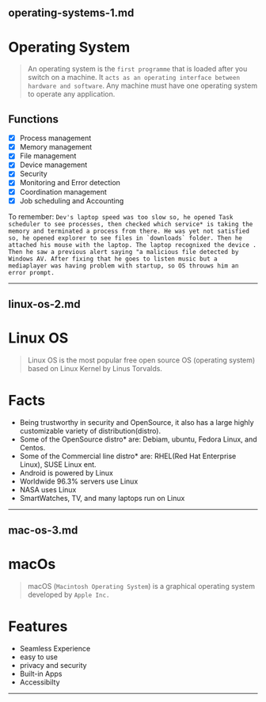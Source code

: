 ## operating-systems-1.md

# Operating System
> An operating system is the `first programme` that is loaded after you switch on a machine. It `acts as an operating interface between hardware and software`. Any machine must have one operating system to operate any application.
## Functions
- [x] Process management
- [x] Memory management
- [x] File management
- [x] Device management
- [x] Security
- [x] Monitoring and Error detection
- [x] Coordination management
- [x] Job scheduling and Accounting

 To remember: ```Dev's laptop speed was too slow so, he opened Task scheduler to see processes, then checked which service* is taking the memory and terminated a process from there. He was yet not satisfied so, he opened explorer to see files in `downloads` folder. Then he attached his mouse with the laptop. The laptop recognixed the device . Then he saw a previous alert saying "a malicious file detected by Windows AV. After fixing that he goes to listen music but a mediaplayer was having problem with startup, so OS throuws him an error prompt.```


---

## linux-os-2.md

# Linux OS
> Linux OS is the most popular free open source OS (operating system) based on Linux Kernel by Linus Torvalds.
# Facts
* Being trustworthy in security and  OpenSource, it also has a large highly customizable variety of distribution(distro).
* Some of the OpenSource distro* are: Debiam, ubuntu, Fedora Linux, and Centos.
* Some of the Commercial line distro* are: RHEL(Red Hat Enterprise Linux), SUSE Linux ent.
* Android is powered by Linux
* Worldwide 96.3% servers use Linux
* NASA uses Linux
* SmartWatches, TV, and many laptops run on Linux


---

## mac-os-3.md

# macOs
> macOS (`Macintosh Operating System`) is a graphical operating system developed by `Apple Inc.`

# Features
- Seamless Experience
- easy to use
- privacy and security
- Built-in Apps
- Accessibilty


---

